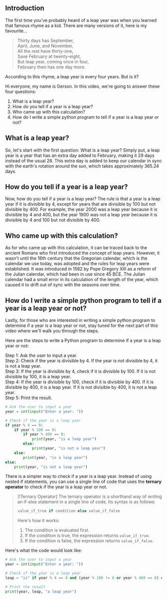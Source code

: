 ## Introduction

The first time you've probably heard of a leap year was when you learned that famous rhyme as a kid. There are many versions of it, here is my favourite...

> Thirty days has September,  
> April, June, and November,  
> All the rest have thirty-one,  
> Save February at twenty-eight,  
> But leap year, coming once in four,  
> February then has one day more.

According to this rhyme, a leap year is every four years. But is it? 

Hi everyone, my name is Gerson. In this video, we're going to answer these four questions:

1. What is a leap year?
2. How do you tell if a year is a leap year?
3. Who came up with this calculation?
4. How do I write a simple python program to tell if a year is a leap year or not?

## What is a leap year?
So, let's start with the first question: What is a leap year? Simply put, a leap year is a year that has an extra day added to February, making it 29 days instead of the usual 28. This extra day is added to keep our calendar in sync with the earth's rotation around the sun, which takes approximately 365.24 days.

## How do you tell if a year is a leap year?
Now, how do you tell if a year is a leap year? The rule is that a year is a leap year if it is divisible by 4, except for years that are divisible by 100 but not divisible by 400. For example, the year 2000 was a leap year because it is divisible by 4 and 400, but the year 1900 was not a leap year because it is divisible by 4 and 100 but not divisible by 400.

## Who came up with this calculation?
As for who came up with this calculation, it can be traced back to the ancient Romans who first introduced the concept of leap years. However, it wasn't until the 16th century that the Gregorian calendar, which is the calendar we use today, was adopted and the rules for leap years were established.
It was introduced in 1582 by Pope Gregory XIII as a reform of the Julian calendar, which had been in use since 45 BCE. The Julian calendar had a small error in its calculation of the length of the year, which caused it to drift out of sync with the seasons over time.

## How do I write a simple python program to tell if a year is a leap year or not?
Lastly, for those who are interested in writing a simple python program to determine if a year is a leap year or not, stay tuned for the next part of this video where we'll walk you through the steps.

Here are the steps to write a Python program to determine if a year is a leap year or not:

Step 1: Ask the user to input a year.  
Step 2: Check if the year is divisible by 4. If the year is not divisible by 4, it is not a leap year.  
Step 3: If the year is divisible by 4, check if it is divisible by 100. If it is not divisible by 100, it is a leap year.  
Step 4: If the year is divisible by 100, check if it is divisible by 400. If it is divisible by 400, it is a leap year. If it is not divisible by 400, it is not a leap year.  
Step 5: Print the result.

```python
# Ask the user to input a year
year = int(input("Enter a year: "))

# Check if the year is a leap year
if year % 4 == 0:
    if year % 100 == 0:
        if year % 400 == 0:
            print(year, "is a leap year")
        else:
            print(year, "is not a leap year")
    else:
        print(year, "is a leap year")
else:
    print(year, "is not a leap year")
```

There is a simpler way to check if a year is a leap year. Instead of using nested if statements, you can use a single line of code that uses the **ternary operator** to check if the year is a leap year or not.

> [!Ternary Operator]
> The ternary operator is a shorthand way of writing an if-else statement in a single line of code. Its syntax is as follows:
> 
> ```python
> value_if_true if condition else value_if_false
> ```
> 
> Here's how it works:
> 
> 1.  The condition is evaluated first.
> 2.  If the condition is true, the expression returns `value_if_true`.
> 3.  If the condition is false, the expression returns `value_if_false`.

Here's what the code would look like:

```python
# Ask the user to input a year
year = int(input("Enter a year: "))

# Check if the year is a leap year
leap = "is" if year % 4 == 0 and (year % 100 != 0 or year % 400 == 0) else "is not"

# Print the result
print(year, leap, "a leap year")
```